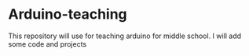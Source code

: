 # Arduino-teaching
This repository will use for teaching arduino for middle school. I will add some code and projects

